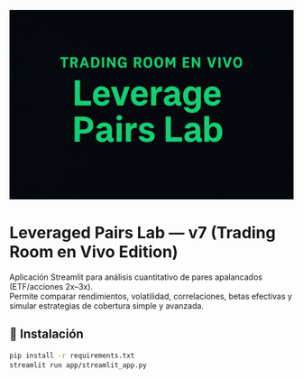 <p align="center">
  <img src="banner.png" width="800">
</p>

# Leveraged Pairs Lab — v7 (Trading Room en Vivo Edition)

Aplicación Streamlit para análisis cuantitativo de pares apalancados (ETF/acciones 2x–3x).  
Permite comparar rendimientos, volatilidad, correlaciones, betas efectivas y simular estrategias de cobertura simple y avanzada.

## 🚀 Instalación

```bash
pip install -r requirements.txt
streamlit run app/streamlit_app.py
